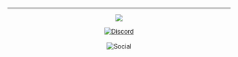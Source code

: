 -----------
<p align="center">
    <img src="https://i.imgur.com/74dUv88.png"></a>
</p>

<p align="center">
    <a href="https://discordapp.com/users/813472114102632468">
    <img alt="Discord" src="https://img.shields.io/badge/Discord-HellSec%230001-0d1117?style=for-the-badge&logo=discord&logoColor=0d1117&logoWidth=20&labelColor=000'"></a> 
    <br><br>
    <img alt="Social" src="https://img.shields.io/github/followers/rpie?style=for-the-badge&color=0d1117&label=Follow%20Me&logoColor=0d1117&logo=github"></a>  
</p>

</pre>
